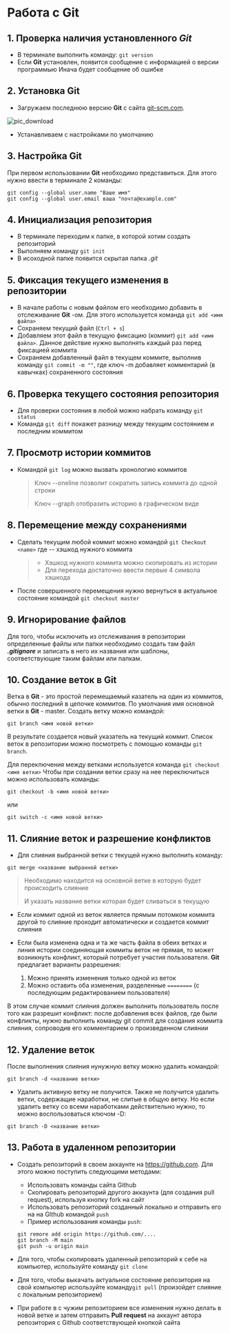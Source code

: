 # Работа с **Git**
## 1. Проверка наличия установленного *Git*

- В терминале выполнить команду: `git version`
- Если **Git** установлен, появится сообщение с информацией о версии программыю Инача будет сообщение об ошибке

## 2. Установка **Git**

- Загружаем последнюю версию **Git** с сайта [git-scm.com](https://git-scm.com/downloads).

![pic_download](download.png)

- Устанавливаем с настройками по умолчанию

## 3. Настройка **Git**

При первом использовании **Git** необходимо представиться. Для этого нужно ввести в терминале 2 команды:
```
git config --global user.name "Ваше имя"
git config --global user.email ваша "почта@example.com"
```
## 4. Инициализация репозитория

- В терминале переходим к папке, в которой хотим создать репозиторий
- Выполняем команду `git init` 
- В исоходной папке появится скрытая папка *.git*

## 5. Фиксация текущего изменения в репозитории
- В начале работы с новым файлом его необходимо добавить в отслеживание **Git** -ом. Для этого используется команда `git add <имя файла>`
- Сохраняем текущий файл (`Ctrl + s`)
- Добавляем этот файл в текущую фиксацию (*коммит*) `git add <имя файла>`. Данное действие нужно выполнять каждый раз перед фиксацией коммита
- Сохраняем добавленный файл в текущем коммите, выполнив команду `git commit -m ""`, где ключ -m добавляет комментарий (в кавычках) сохраненного состояния

## 6. Проверка текущего состояния репозитория

- Для проверки состояния в любой можно набрать команду `git status`
- Команда `git diff` покажет разницу между текущим состоянием и последним коммитом

## 7. Просмотр истории коммитов

- Командой `git log` можно вызвать хронологию коммитов
    > Ключ --oneline позволит сократить запись коммита до одной строки
    >
    > Ключ --graph отобразить историю в графическом виде

## 8. Перемещение между сохранениями

- Сделать текущим любой коммит можно командой `git Checkout <name>` где <name> -- хэшкод нужного коммита
    > - Хэшкод нужного коммита можно скопировать из истории
    > - Для перехода достаточно ввести первые 4 символа хэшкода
- После совершенного перемещения нужно вернуться в актуальное состояние командой `git checkout master`

## 9. Игнорирование файлов
Для того, чтобы исключить из отслеживания в репозитории определенные файлы или папки необходимо создать там файл ***.gitignore*** и записать в него их названия или шаблоны, соответствующие таким файлам или папкам.

## 10. Создание веток в **Git**
Ветка в **Git** - это простой перемещаемый казатель на один из коммитов, обычно последний в цепочке коммитов. По умолчания имя основной ветки в **Git** - master.
Создать ветку можно командой:
```
git branch <имя новой ветки>
```
В результате создается новый указатель на текущий коммит. Список веток в репозитории можно посмотреть с помощью команды `git branch`.

Для переключения между ветками используется команда `git checkout <имя ветки>`
Чтобы при создании ветки сразу на нее переключиться можно использовать команды:
```
git checkout -b <имя новой ветки>
```
или
```
git switch -c <имя новой ветки>
```
## 11. Слияние веток и разрешение конфликтов
* Для слияния выбранной ветки с текущей нужно выполнить команду:
```
git merge <название выбранной ветки>
```

> Необходимо находится на основной ветке в которую будет происходить слияние
> 
> И указать название ветки которая будет сливаться в текущую

* Если коммит одной из веток является прямым потомком коммита другой то слияние проходит автоматически и создается коммит слияния

* Если была изменена одна и та же часть файла в обеих ветках и линия истории соединяющая коммиты веток не прямая, то может возникнуть конфликт, который потребует участия пользователя. **Git** предлагает варианты разрешения:
    
    1. Можно принять изменения только одной из веток
    2. Можно оставить оба изменения, разделенные `========` (с последующим редактированием пользователя)

В этом случае коммит слияния должен выполнить пользователь после того как разрешит конфликт: после добавления всех файлов, где были конфликты, нужно выполнить команду git commit для создания коммита слияния, сопроводив его комментарием о произведенном слиянии


## 12. Удаление веток
После выполнения слияния нунужную ветку можно удалить командой:
```
git branch -d <название ветки>
```
* Удалить активную ветку не получится. Также не получится удалить ветки, содержащие наработки, не слитые в общую ветку. Но если удалить ветку со всеми наработками действительно нужно, то можно воспользоваться ключом -D:
```
git branch -D <название ветки>
```

## 13. Работа в удаленном репозитории

- Создать репозиторий в своем аккаунте на <https://github.com>.  Для этого можно поступить следующими методами:
    - Использовать команды сайта Github
    - Скопировать репозиторий другого аккаунта (для создания pull request), используя кнопку fork на сайт
    - Использовать репозиторий созданный локально и отправить его на на GIthub командой `push`
    - Пример использования команды `push`:
    
    ```
    git remore add origin https://github.com/....
    git branch -M main
    git push -u origin main
    ```
- Для того, чтобы скопировать удаленный репозиторий к себе на компьютер, используйте команду `git clone`

- Для того, чтобы выкачать актуальное состояние репозитория на свой компьютер используйте команду`git pull` (произойдет слияние с локальным репозиторием)

- При работе в с чужим репозиторием все изменения нужно делать в новой ветке и затем отправить **Pull request** на аккаунт автора репозитория с Github соответствующей кнопкой сайта

